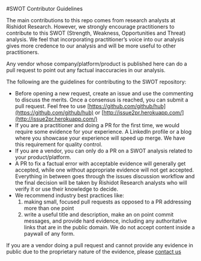 #SWOT Contributor Guidelines

The main contributions to this repo comes from research analysts at Rishidot Research. 
However, we strongly encourage practitioners to contribute to this SWOT (Strength, Weakness, Opportunities and Threat) analysis. 
We feel that incorporating practitioner’s voice into our analysis gives more credence to our analysis and will be more useful to other practitioners. 

Any vendor whose company/platform/product is published here can do a pull request to point out any factual inaccuracies in our analysis. 

The following are the guidelines for contributing to the SWOT repository:

* Before opening a new request, create an issue and use the commenting to discuss the merits. 
Once a consensus is reached, you can submit a pull request. 
Feel free to use [https://github.com/github/hub](https://github.com/github/hub) or [http://issue2pr.herokuapp.com/](http://issue2pr.herokuapp.com/)
* If you are a practitioner and doing a PR for the first time, we would require some evidence for your experience. 
A LinkedIn profile or a blog where you showcase your experience will speed up merge. We have this requirement for quality control.
* If you are a vendor, you can only do a PR on a SWOT analysis related to your product/platform.
* A PR to fix a factual error with acceptable evidence will generally get accepted, while one without appropriate evidence will not get accepted. 
Everything in between goes through the issues discussion workflow and the final decision will be taken by Rishidot Research analysts who will verify it or use their knowledge to decide.
* We recommend industry best practices like: 
  1. making small, focused pull requests as opposed to a PR addressing more than one point
  1. write a useful title and description, make an on point commit messages, 
  and provide hard evidence, including any authoritative links that are in the public domain.
  We do not accept content inside a paywall of any form.

If you are a vendor doing a pull request and cannot provide any evidence in public due to the proprietary nature of the evidence, 
please [contact us](http://rishidot.com/contact-us/)
